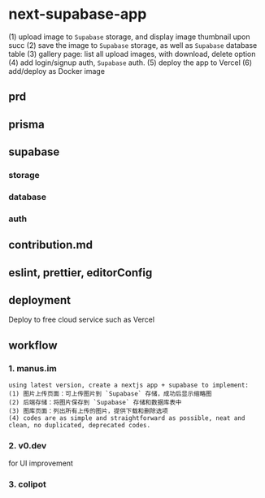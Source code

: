 # next-supabase-app

(1) upload image to `Supabase` storage, and display image thumbnail upon succ 
(2) save the image to `Supabase` storage,  as well as `Supabase` database table
(3) gallery page: list all upload images, with download, delete option
(4) add login/signup auth, `Supabase` auth.
(5) deploy the app to Vercel
(6) add/deploy as Docker image  

## prd

## prisma

## supabase

### storage

### database

### auth

## contribution.md

## eslint, prettier, editorConfig

## deployment

Deploy to free cloud service such as Vercel

## workflow

### 1. manus.im

```text
using latest version, create a nextjs app + supabase to implement:
(1) 图片上传页面：可上传图片到 `Supabase` 存储，成功后显示缩略图
(2) 后端存储：将图片保存到 `Supabase` 存储和数据库表中
(3) 图库页面：列出所有上传的图片，提供下载和删除选项
(4) codes are as simple and straightforward as possible, neat and clean, no duplicated, deprecated codes.
```

### 2. v0.dev

for UI improvement

### 3. colipot

